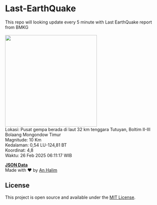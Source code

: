 # Last-EarthQuake
This repo will looking update every 5 minute with Last EarthQuake report from BMKG
<br>
<br>
<img src="undefined" width="300"/>
<br>
Lokasi: Pusat gempa berada di laut 32 km tenggara Tutuyan, Boltim  II-III Bolaang Mongondow Timur <br>
Magnitude: 10 Km <br>
Kedalaman: 0,54 LU-124,81 BT <br>
Koordinat: 4,8 <br>
Waktu: 26 Feb 2025 06:11:17 WIB <br>

<a href="./data/data.json">**JSON Data**</a>
<br>
Made with ❤️ by <a href="https://github.com/an-halim">An Halim</a>
## License

This project is open source and available under the [MIT License](LICENSE).
